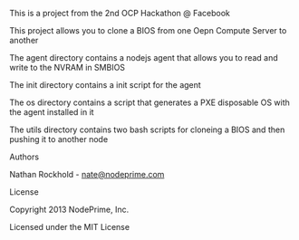 This is a project from the 2nd OCP Hackathon @ Facebook

This project allows you to clone a BIOS from one Oepn Compute Server to another

The agent directory contains a nodejs agent that allows you to read and write to the NVRAM in SMBIOS

The init directory contains a init script for the agent

The os directory contains a script that generates a PXE disposable OS with the agent installed in it

The utils directory contains two bash scripts for cloneing a BIOS and then pushing it to another node

Authors

Nathan Rockhold - nate@nodeprime.com

License

Copyright 2013 NodePrime, Inc.

Licensed under the MIT License

